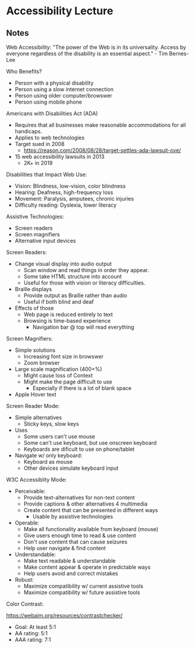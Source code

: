 # Accessibility Lecture

## Notes

Web Accessibility: "The power of the Web is in its universality. Access by everyone regardless of the disability is an essential aspect." - Tim Bernes-Lee

Who Benefits?
- Person with a physical disability
- Person using a slow internet connection
- Person using older computer/browswer
- Person using mobile phone

Americans with Disabilities Act (ADA)
- Requires that all businesses make reasonable accommodations for all handicaps.
- Applies to web technologies
- Target sued in 2008
    - https://reason.com/2008/08/28/target-settles-ada-lawsuit-ove/
- 15 web accessibility lawsuits in 2013
    - 2K+ in 2019

Disabilities that Impact Web Use:
- Vision: Blindness, low-vision, color blindness
- Hearing: Deafness, high-frequency loss
- Movement: Paralysis, amputees, chronic injuries
- Difficulty reading: Dyslexia, lower literacy

Assistive Technologies:
- Screen readers
- Screen magnifiers
- Alternative input devices

Screen Readers:
- Change visual display into audio output
    - Scan window and read things in order they appear.
    - Some take HTML structure into account
    - Useful for those with vision or literacy difficulties.
- Braille displays
    - Provide output as Braille rather than audio
    - Useful if both blind and deaf
- Effects of those
    - Web page is reduced entirely to text
    - Browsing is time-based experience
        - Navigation bar @ top will read everything

Screen Magnifiers:
- Simple solutions
    - Increasing font size in browswer
    - Zoom browser
- Large scale magnification (400+%)
    - Might cause loss of Context
    - Might make the page difficult to use
        - Especially if there is a lot of blank space
- Apple Hover text

Screen Reader Mode:
- Simple alternatives
    - Sticky keys, slow keys
- Uses
    - Some users can't use mouse
    - Some can't use keyboard, but use onscreen keyboard
    - Keyboards are dificult to use on phone/tablet
- Navigate w/ only keyboard:
    - Keyboard as mouse
    - Other devices simulate keyboard input

W3C Accessiblity Mode:
- Perceivable:
    - Provide text-alternatives for non-text content
    - Provide captions & other alternatives 4 multimedia
    - Create content that can be presented in different ways
        - Usable by assistive technologies
- Operable:
    - Make all functionality available from keyboard (mouse)
    - Give users enough time to read & use content
    - Don't use content that can cause seizures
    - Help user navigate & find content
- Understandable:
    - Make text readable & understandable
    - Make content appear & operate in predictable ways
    - Help users avoid and correct mistakes
- Robust:
    - Maximize compatibility w/ current assistive tools
    - Maximize compatibility w/ future assistive tools

Color Contrast:

https://webaim.org/resources/contrastchecker/

- Goal: At least 5:1
- AA rating: 5:1
- AAA rating: 7:1